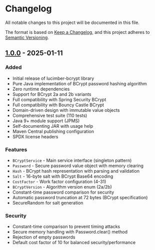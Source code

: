 # Changelog

All notable changes to this project will be documented in this file.

The format is based on [Keep a Changelog](https://keepachangelog.com/en/1.0.0/),
and this project adheres to [Semantic Versioning](https://semver.org/spec/v2.0.0.html).

## [1.0.0] - 2025-01-11

### Added
- Initial release of lucimber-bcrypt library
- Pure Java implementation of BCrypt password hashing algorithm
- Zero runtime dependencies
- Support for BCrypt 2a and 2b variants
- Full compatibility with Spring Security BCrypt
- Full compatibility with Bouncy Castle BCrypt
- Domain-driven design with immutable value objects
- Comprehensive test suite (110 tests)
- Java 9+ module support (JPMS)
- Self-documenting JAR with usage help
- Maven Central publishing configuration
- SPDX license headers

### Features
- `BCryptService` - Main service interface (singleton pattern)
- `Password` - Secure password value object with memory clearing
- `Hash` - BCrypt hash representation with parsing and validation
- `Salt` - 16-byte salt with BCrypt Base64 encoding
- `CostFactor` - Work factor configuration (4-31)
- `BCryptVersion` - Algorithm version enum (2a/2b)
- Constant-time password comparison for security
- Automatic password truncation at 72 bytes (BCrypt specification)
- SecureRandom for salt generation

### Security
- Constant-time comparison to prevent timing attacks
- Secure memory handling with Password.clear() method
- Rejection of empty passwords
- Default cost factor of 10 for balanced security/performance

[1.0.0]: https://github.com/lucimber/bcrypt-java/releases/tag/v1.0.0